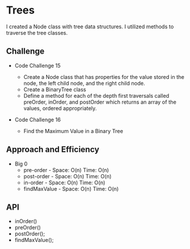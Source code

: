 # Trees
I created a Node class with tree data structures. I utilized methods to traverse the tree classes.

## Challenge
- Code Challenge 15
    - Create a Node class that has properties for the value stored in the node, the left child node, and the right child node.
    - Create a BinaryTree class
    - Define a method for each of the depth first traversals called preOrder, inOrder, and postOrder which returns an array of the values, ordered appropriately.

- Code Challenge 16
    - Find the Maximum Value in a Binary Tree

## Approach and Efficiency
- Big 0
    - pre-order - Space: O(n) Time: O(n)
    - post-order - Space: O(n) Time: O(n)
    - in-order - Space: O(n) Time: O(n)
    - findMaxValue - Space: O(n) Time: O(n)

## API
- inOrder()
- preOrder()
- postOrder();
- findMaxValue();
